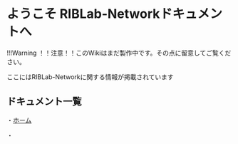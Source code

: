 # ようこそ RIBLab-Networkドキュメントへ

!!!Warning
    ！！注意！！このWikiはまだ製作中です。その点に留意してご覧ください。

ここにはRIBLab-Networkに関する情報が掲載されています

## ドキュメント一覧

・[ホーム](./)
</br>

・
